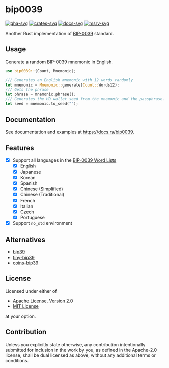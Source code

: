 # bip0039

[![gha-svg]][gha-url]
[![crates-svg]][crates-url]
[![docs-svg]][docs-url]
[![msrv-svg]][msrv-url]

[gha-svg]: https://github.com/koushiro/rust-bips/workflows/bip0039/badge.svg
[gha-url]: https://github.com/koushiro/rust-bips/actions
[crates-svg]: https://img.shields.io/crates/v/bip0039
[crates-url]: https://crates.io/crates/bip0039
[docs-svg]: https://docs.rs/bip0039/badge.svg
[docs-url]: https://docs.rs/bip0039
[msrv-svg]: https://img.shields.io/badge/rustc-1.57+-blue.svg
[msrv-url]: https://blog.rust-lang.org/2021/12/02/Rust-1.57.0.html

Another Rust implementation of [BIP-0039](https://github.com/bitcoin/bips/blob/master/bip-0039.mediawiki) standard.

## Usage

Generate a random BIP-0039 mnemonic in English.

```rust
use bip0039::{Count, Mnemonic};

/// Generates an English mnemonic with 12 words randomly
let mnemonic = Mnemonic::generate(Count::Words12);
/// Gets the phrase
let phrase = mnemonic.phrase();
/// Generates the HD wallet seed from the mnemonic and the passphrase.
let seed = mnemonic.to_seed("");
```

## Documentation

See documentation and examples at https://docs.rs/bip0039.

## Features

- [x] Support all languages in the [BIP-0039 Word Lists](https://github.com/bitcoin/bips/blob/master/bip-0039/bip-0039-wordlists.md)
  - [x] English
  - [x] Japanese
  - [x] Korean
  - [x] Spanish
  - [x] Chinese (Simplified)
  - [x] Chinese (Traditional)
  - [x] French
  - [x] Italian
  - [x] Czech
  - [x] Portuguese
- [x] Support `no_std` environment

## Alternatives

- [bip39](https://github.com/rust-bitcoin/rust-bip39)
- [tiny-bip39](https://github.com/maciejhirsz/tiny-bip39)
- [coins-bip39](https://github.com/summa-tx/bitcoins-rs/tree/main/bip39)

## License

Licensed under either of

- [Apache License, Version 2.0](LICENSE-APACHE)
- [MIT License](LICENSE-MIT)

at your option.

## Contribution

Unless you explicitly state otherwise, any contribution intentionally submitted
for inclusion in the work by you, as defined in the Apache-2.0 license, shall be
dual licensed as above, without any additional terms or conditions.
